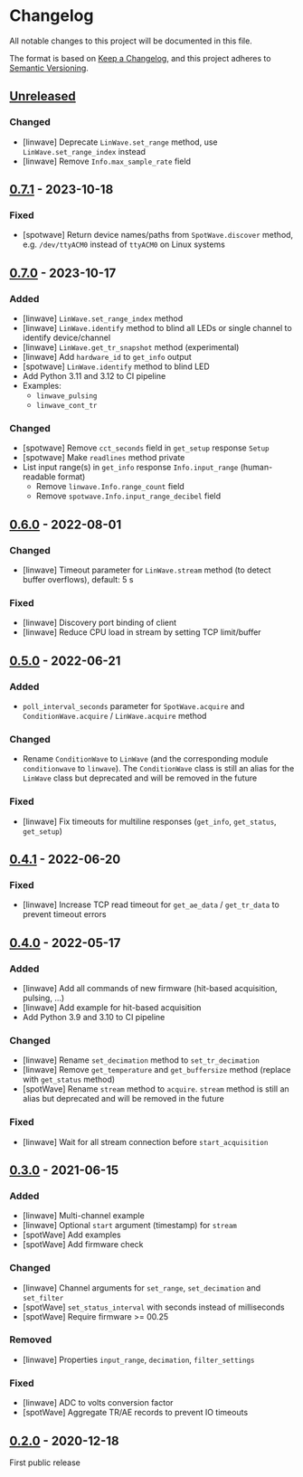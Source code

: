 # Changelog

All notable changes to this project will be documented in this file.

The format is based on [Keep a Changelog](https://keepachangelog.com/en/1.0.0/),
and this project adheres to [Semantic Versioning](https://semver.org/spec/v2.0.0.html).

## [Unreleased]

### Changed

- [linwave] Deprecate `LinWave.set_range` method, use `LinWave.set_range_index` instead
- [linwave] Remove `Info.max_sample_rate` field

## [0.7.1] - 2023-10-18

### Fixed

- [spotwave] Return device names/paths from `SpotWave.discover` method, e.g. `/dev/ttyACM0` instead of `ttyACM0` on Linux systems

## [0.7.0] - 2023-10-17

### Added

- [linwave] `LinWave.set_range_index` method
- [linwave] `LinWave.identify` method to blind all LEDs or single channel to identify device/channel
- [linwave] `LinWave.get_tr_snapshot` method (experimental)
- [linwave] Add `hardware_id` to `get_info` output
- [spotwave] `LinWave.identify` method to blind LED
- Add Python 3.11 and 3.12 to CI pipeline
- Examples:
  - `linwave_pulsing`
  - `linwave_cont_tr`

### Changed

- [spotwave] Remove `cct_seconds` field in `get_setup` response `Setup`
- [spotwave] Make `readlines` method private
- List input range(s) in `get_info` response `Info.input_range` (human-readable format)
  - Remove `linwave.Info.range_count` field
  - Remove `spotwave.Info.input_range_decibel` field

## [0.6.0] - 2022-08-01

### Changed

- [linwave] Timeout parameter for `LinWave.stream` method (to detect buffer overflows), default: 5 s

### Fixed

- [linwave] Discovery port binding of client
- [linwave] Reduce CPU load in stream by setting TCP limit/buffer


## [0.5.0] - 2022-06-21

### Added

- `poll_interval_seconds` parameter for `SpotWave.acquire` and `ConditionWave.acquire` / `LinWave.acquire` method

### Changed

- Rename `ConditionWave` to `LinWave` (and the corresponding module `conditionwave` to `linwave`). The `ConditionWave` class is still an alias for the `LinWave` class but deprecated and will be removed in the future

### Fixed

- [linwave] Fix timeouts for multiline responses (`get_info`, `get_status`, `get_setup`)


## [0.4.1] - 2022-06-20

### Fixed

- [linwave] Increase TCP read timeout for `get_ae_data` / `get_tr_data` to prevent timeout errors


## [0.4.0] - 2022-05-17

### Added

- [linwave] Add all commands of new firmware (hit-based acquisition, pulsing, ...)
- [linwave] Add example for hit-based acquisition
- Add Python 3.9 and 3.10 to CI pipeline

### Changed

- [linwave] Rename `set_decimation` method to `set_tr_decimation`
- [linwave] Remove `get_temperature` and `get_buffersize` method (replace with `get_status` method)
- [spotWave] Rename `stream` method to `acquire`. `stream` method is still an alias but deprecated and will be removed in the future

### Fixed

- [linwave] Wait for all stream connection before `start_acquisition`


## [0.3.0] - 2021-06-15

### Added

- [linwave] Multi-channel example
- [linwave] Optional `start` argument (timestamp) for `stream`
- [spotWave] Add examples
- [spotWave] Add firmware check

### Changed

- [linwave] Channel arguments for `set_range`, `set_decimation` and `set_filter`
- [spotWave] `set_status_interval` with seconds instead of milliseconds
- [spotWave] Require firmware >= 00.25

### Removed
- [linwave] Properties `input_range`, `decimation`, `filter_settings`

### Fixed

- [linwave] ADC to volts conversion factor
- [spotWave] Aggregate TR/AE records to prevent IO timeouts


## [0.2.0] - 2020-12-18

First public release

[Unreleased]: https://github.com/vallen-systems/pyWaveLine/compare/0.7.1...HEAD
[0.7.1]: https://github.com/vallen-systems/pyWaveLine/compare/0.7.0...0.7.1
[0.7.0]: https://github.com/vallen-systems/pyWaveLine/compare/0.6.0...0.7.0
[0.6.0]: https://github.com/vallen-systems/pyWaveLine/compare/0.5.0...0.6.0
[0.5.0]: https://github.com/vallen-systems/pyWaveLine/compare/0.4.1...0.5.0
[0.4.1]: https://github.com/vallen-systems/pyWaveLine/compare/0.4.0...0.4.1
[0.4.0]: https://github.com/vallen-systems/pyWaveLine/compare/0.3.0...0.4.0
[0.3.0]: https://github.com/vallen-systems/pyWaveLine/compare/0.2.0...0.3.0
[0.2.0]: https://github.com/vallen-systems/pyWaveLine/releases/tag/0.2.0
